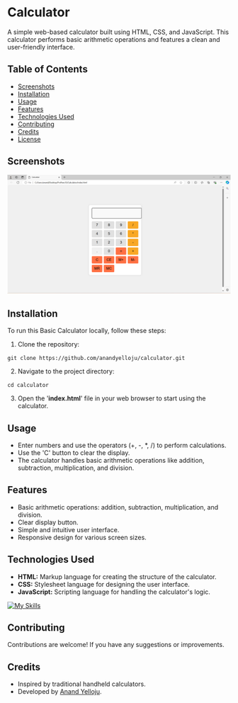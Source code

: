 # Calculator
A simple web-based calculator built using HTML, CSS, and JavaScript. This calculator performs basic arithmetic operations and features a clean and user-friendly interface.

## Table of Contents

- [Screenshots](#screenshots)
- [Installation](#installation)
- [Usage](#usage)
- [Features](#features)
- [Technologies Used](#technologies-used)
- [Contributing](#contributing)
- [Credits](#credits)
- [License](#license)

## Screenshots

![CalculatorUI](calculatorUI.png)

## Installation

To run this Basic Calculator locally, follow these steps:

1. Clone the repository:
```
git clone https://github.com/anandyelloju/calculator.git
```
2. Navigate to the project directory:
```
cd calculator
```
3. Open the '**index.html**' file in your web browser to start using the calculator.

## Usage

- Enter numbers and use the operators (+, -, *, /) to perform calculations.
- Use the 'C' button to clear the display.
- The calculator handles basic arithmetic operations like addition, subtraction, multiplication, and division.

## Features

- Basic arithmetic operations: addition, subtraction, multiplication, and division.
- Clear display button.
- Simple and intuitive user interface.
- Responsive design for various screen sizes.

## Technologies Used

- **HTML:** Markup language for creating the structure of the calculator.
- **CSS:** Stylesheet language for designing the user interface.
- **JavaScript:** Scripting language for handling the calculator's logic.

[![My Skills](https://skillicons.dev/icons?i=html,css,javascript,,vscode,github)](https://skillicons.dev)

## Contributing

Contributions are welcome! If you have any suggestions or improvements.

## Credits

- Inspired by traditional handheld calculators.
- Developed by [Anand Yelloju](https://github.com/anandyelloju).
<!--
## License

This project is licensed under the [MIT License](https://choosealicense.com/licenses/mit/) - see the [LICENSE](https://github.com/anandyelloju/basic-calculator/blob/main/LICENSE) file for details.

